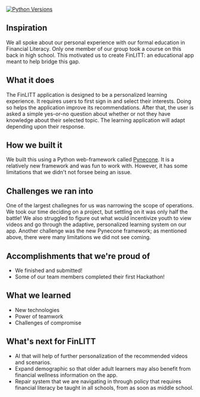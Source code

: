 [![Python Versions](https://github.com/primetimetank21/tank-template/actions/workflows/python-versions.yml/badge.svg)](https://github.com/primetimetank21/tank-template/actions/workflows/python-versions.yml)

## Inspiration
We all spoke about our personal experience with our formal education in Financial Literacy. Only one member of our group took a course on this back in high school. This motivated us to create FinLITT: an educational app meant to help bridge this gap.

## What it does
The FinLITT application is designed to be a personalized learning experience. It requires users to first sign in and select their interests. Doing so helps the application improve its recommendations. After that, the user is asked a simple yes-or-no question about whether or not they have knowledge about their selected topic. The learning application will adapt depending upon their response.

## How we built it
We built this using a Python web-framework called [Pynecone](https://pynecone.io/). It is a relatively new framework and was fun to work with. However, it has some limitations that we didn't not forsee being an issue.

## Challenges we ran into
One of the largest challegnes for us was narrowing the scope of operations. We took our time deciding on a project, but settling on it was only half the battle! We also struggled to figure out what would incentivize youth to view videos and go through the adaptive, personalized learning system on our app. Another challenge was the new Pynecone framework; as mentioned above, there were many limitations we did not see coming.

## Accomplishments that we're proud of
- We finished and submitted!
- Some of our team members completed their first Hackathon!

## What we learned
- New technologies
- Power of teamwork
- Challenges of compromise

## What's next for FinLITT
- AI that will help of further personalization of the recommended videos and scenarios. 
- Expand demographic so that older adult learners may also benefit from financial wellness information on the app.
- Repair system that we are navigating in through policy that requires financial literacy be taught in all schools, from as soon as middle school. 

